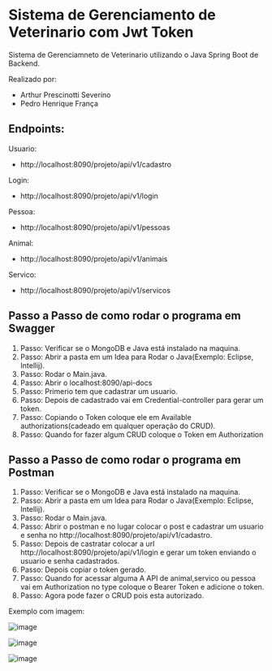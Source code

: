 # Sistema de Gerenciamento de Veterinario com Jwt Token
 Sistema de Gerenciamneto de Veterinario utilizando o Java Spring Boot de Backend. 
 
 Realizado por:  
   - Arthur Prescinotti Severino  
   - Pedro Henrique França

## Endpoints:
Usuario:  
- http://localhost:8090/projeto/api/v1/cadastro

Login:
- http://localhost:8090/projeto/api/v1/login
  
Pessoa:   
-   http://localhost:8090/projeto/api/v1/pessoas  

Animal:  
- http://localhost:8090/projeto/api/v1/animais  

Servico:  
-  http://localhost:8090/projeto/api/v1/servicos

## Passo a Passo de como rodar o programa em Swagger
 1. Passo: Verificar se o MongoDB e Java está instalado na maquina.  
 2. Passo: Abrir a pasta em um Idea para Rodar o Java(Exemplo: Eclipse, Intellij).  
 3. Passo: Rodar o Main.java.  
 4. Passo: Abrir o localhost:8090/api-docs     
 5. Passo: Primerio tem que cadastrar um usuario.
 6. Passo: Depois de cadastrado vai em Credential-controller para gerar um token.
 7. Passo: Copiando o Token coloque ele em Available authorizations(cadeado em qualquer operação do CRUD).
 8. Passo: Quando for fazer algum CRUD coloque o Token em Authorization 

  ## Passo a Passo de como rodar o programa em Postman
 1. Passo: Verificar se o MongoDB e Java está instalado na maquina.  
 2. Passo: Abrir a pasta em um Idea para Rodar o Java(Exemplo: Eclipse, Intellij).  
 3. Passo: Rodar o Main.java.  
 4. Passo: Abrir o postman e no lugar colocar o post e cadastrar um usuario e senha no http://localhost:8090/projeto/api/v1/cadastro.     
 5. Passo: Depois de castratar colocar a url http://localhost:8090/projeto/api/v1/login e gerar um token enviando o usuario e senha cadastrados.
 6. Passo: Depois copiar o token gerado.
 7. Passo: Quando for acessar alguma A API de animal,servico ou pessoa vai em Authorization no type coloque o Bearer Token e adicione o token.
 8. Passo: Agora pode fazer o CRUD pois esta autorizado.

Exemplo com imagem:

![image](https://github.com/user-attachments/assets/d1cc3ac3-faf7-45e5-9154-d8c5e65faa09)


![image](https://github.com/user-attachments/assets/672b4212-d8cf-4f58-a0d2-417545d754d4)

![image](https://github.com/user-attachments/assets/f2f35582-497c-408e-8772-951f04a33010)


